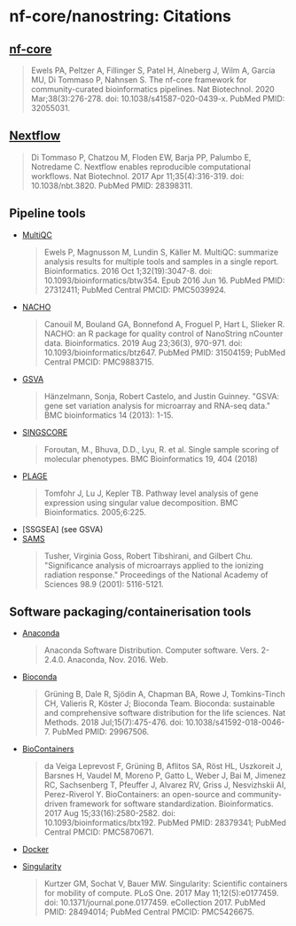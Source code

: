 # nf-core/nanostring: Citations

## [nf-core](https://pubmed.ncbi.nlm.nih.gov/32055031/)

> Ewels PA, Peltzer A, Fillinger S, Patel H, Alneberg J, Wilm A, Garcia MU, Di Tommaso P, Nahnsen S. The nf-core framework for community-curated bioinformatics pipelines. Nat Biotechnol. 2020 Mar;38(3):276-278. doi: 10.1038/s41587-020-0439-x. PubMed PMID: 32055031.

## [Nextflow](https://pubmed.ncbi.nlm.nih.gov/28398311/)

> Di Tommaso P, Chatzou M, Floden EW, Barja PP, Palumbo E, Notredame C. Nextflow enables reproducible computational workflows. Nat Biotechnol. 2017 Apr 11;35(4):316-319. doi: 10.1038/nbt.3820. PubMed PMID: 28398311.

## Pipeline tools

- [MultiQC](https://pubmed.ncbi.nlm.nih.gov/27312411/)
  > Ewels P, Magnusson M, Lundin S, Käller M. MultiQC: summarize analysis results for multiple tools and samples in a single report. Bioinformatics. 2016 Oct 1;32(19):3047-8. doi: 10.1093/bioinformatics/btw354. Epub 2016 Jun 16. PubMed PMID: 27312411; PubMed Central PMCID: PMC5039924.
- [NACHO](https://pubmed.ncbi.nlm.nih.gov/31504159/)
  > Canouil M, Bouland GA, Bonnefond A, Froguel P, Hart L, Slieker R. NACHO: an R package for quality control of NanoString nCounter data. Bioinformatics. 2019 Aug 23;36(3), 970-971. doi: 10.1093/bioinformatics/btz647. PubMed PMID: 31504159; PubMed Central PMCID: PMC9883715.
- [GSVA](https://link.springer.com/article/10.1186/1471-2105-14-7)
   > Hänzelmann, Sonja, Robert Castelo, and Justin Guinney. "GSVA: gene set variation analysis for microarray and RNA-seq data." BMC bioinformatics 14 (2013): 1-15.
- [SINGSCORE](https://bmcbioinformatics.biomedcentral.com/articles/10.1186/s12859-018-2435-4)
  > Foroutan, M., Bhuva, D.D., Lyu, R. et al. Single sample scoring of molecular phenotypes. BMC Bioinformatics 19, 404 (2018)
- [PLAGE](https://bmcbioinformatics.biomedcentral.com/articles/10.1186/1471-2105-6-225)
  > Tomfohr J, Lu J, Kepler TB. Pathway level analysis of gene expression using singular value decomposition. BMC Bioinformatics. 2005;6:225.
- [SSGSEA] (see GSVA)
- [SAMS](https://www.pnas.org/doi/abs/10.1073/pnas.091062498)
  > Tusher, Virginia Goss, Robert Tibshirani, and Gilbert Chu. "Significance analysis of microarrays applied to the ionizing radiation response." Proceedings of the National Academy of Sciences 98.9 (2001): 5116-5121.

## Software packaging/containerisation tools

- [Anaconda](https://anaconda.com)

  > Anaconda Software Distribution. Computer software. Vers. 2-2.4.0. Anaconda, Nov. 2016. Web.

- [Bioconda](https://pubmed.ncbi.nlm.nih.gov/29967506/)

  > Grüning B, Dale R, Sjödin A, Chapman BA, Rowe J, Tomkins-Tinch CH, Valieris R, Köster J; Bioconda Team. Bioconda: sustainable and comprehensive software distribution for the life sciences. Nat Methods. 2018 Jul;15(7):475-476. doi: 10.1038/s41592-018-0046-7. PubMed PMID: 29967506.

- [BioContainers](https://pubmed.ncbi.nlm.nih.gov/28379341/)

  > da Veiga Leprevost F, Grüning B, Aflitos SA, Röst HL, Uszkoreit J, Barsnes H, Vaudel M, Moreno P, Gatto L, Weber J, Bai M, Jimenez RC, Sachsenberg T, Pfeuffer J, Alvarez RV, Griss J, Nesvizhskii AI, Perez-Riverol Y. BioContainers: an open-source and community-driven framework for software standardization. Bioinformatics. 2017 Aug 15;33(16):2580-2582. doi: 10.1093/bioinformatics/btx192. PubMed PMID: 28379341; PubMed Central PMCID: PMC5870671.

- [Docker](https://dl.acm.org/doi/10.5555/2600239.2600241)

- [Singularity](https://pubmed.ncbi.nlm.nih.gov/28494014/)
  > Kurtzer GM, Sochat V, Bauer MW. Singularity: Scientific containers for mobility of compute. PLoS One. 2017 May 11;12(5):e0177459. doi: 10.1371/journal.pone.0177459. eCollection 2017. PubMed PMID: 28494014; PubMed Central PMCID: PMC5426675.
